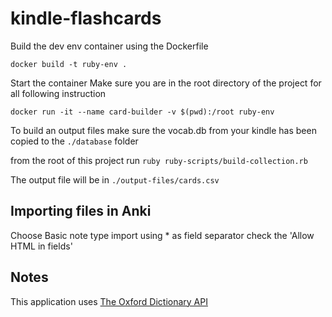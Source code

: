 # kindle-flashcards

Build the dev env container using the Dockerfile

`docker build -t ruby-env .`

Start the container
Make sure you are in the root directory of the project for all following instruction

`docker run -it --name card-builder -v $(pwd):/root ruby-env`

To build an output files
make sure the vocab.db from your kindle has been copied to the `./database` folder

from the root of this project run `ruby ruby-scripts/build-collection.rb`

The output file will be in `./output-files/cards.csv`

## Importing files in Anki
Choose Basic note type
import using * as field separator
check the 'Allow HTML in fields'

## Notes
This application uses [The Oxford Dictionary API](https://developer.oxforddictionaries.com/documentation)

